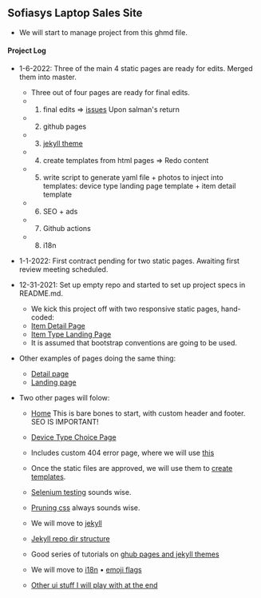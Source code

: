 ## Sofiasys Laptop Sales Site

- We will start to manage project from this ghmd file.

#### Project Log
- 1-6-2022: Three of the main 4 static pages are ready for edits.  Merged them into master.
  - Three out of four pages are ready for final edits.
  - 1. final edits => [issues](https://github.com/urbanspectra-nyc/sofiasys/issues) Upon salman's return
  - 2. github pages
  - 3. [jekyll theme](https://www.siteleaf.com/blog/making-your-first-jekyll-theme-part-1/)
  - 4. create templates from html pages => Redo content
  - 5. write script to generate yaml file + photos to inject into templates:  device type landing page template + item detail template
  - 6. SEO + ads
  - 7. Github actions
  - 8. i18n

- 1-1-2022: First contract pending for two static pages.  Awaiting first review meeting scheduled.

- 12-31-2021: Set up empty repo and started to set up project specs in README.md.
  - We kick this project off with two responsive static pages, hand-coded:
  - [Item Detail Page](https://eshop.macsales.com/configure-my-mac/UAPH3JS422XXXXC)
  - [Item Type Landing Page](https://eshop.macsales.com/configure-my-mac/macbook-pro)
  - It is assumed that bootstrap conventions are going to be used.

- Other examples of pages doing the same thing:
  - [Detail page](https://www.macofalltrades.com/apple-macbook-pro-13-inch-2-4ghz-core-i7-late-2016-silver-mll42ll-a-2-very-good-condition/)
  - [Landing page](https://www.macofalltrades.com/apple-laptops/)

- Two other pages will folow:
    - [Home](https://drive.google.com/file/d/1fhoXLHbRS-gPBW5FpKyCBNduUduC-Gnq/view?usp=sharing) This is bare bones to start, with custom header and footer.  SEO IS IMPORTANT!
    - [Device Type Choice Page](https://eshop.macsales.com/shop/Apple_Systems/Used/Macs_and_Tablets)
    - Includes custom 404 error page, where we will use [this](https://codepen.io/shankarcabus/pen/hBbDi)


  - Once the static files are approved, we will use them to [create templates](https://docs.github.com/en/pages/setting-up-a-github-pages-site-with-jekyll/adding-a-theme-to-your-github-pages-site-using-jekyll).
  - [Selenium testing](https://getpocket.com/read/3514991581) sounds wise.
  - [Pruning css](https://github.com/purifycss/purifycss) always sounds wise.
  - We will move to [jekyll](http://henrythemes.github.io/jekyll-bootstrap-theme/)
  - [Jekyll repo dir structure](http://jekyllrb.com/docs/structure/)
  - Good series of tutorials on [ghub pages and jekyll themes](https://www.youtube.com/watch?v=EvYs1idcGnM&t=0s&ab_channel=BillRaymond)
  - We will move to [i18n](https://forestry.io/blog/creating-a-multilingual-blog-with-jekyll/) • [emoji flags](https://flagpedia.net/emoji)
  - [Other ui stuff I will play with at the end](https://www.alessioatzeni.com/mac-osx-lion-css3/)
